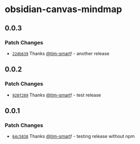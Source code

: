 # obsidian-canvas-mindmap

## 0.0.3

### Patch Changes

- [`22db639`](https://github.com/tim-smart/effect-obsidian/commit/22db639f6a78dda976533d9774db809ab066a9d5) Thanks [@tim-smart](https://github.com/tim-smart)! - another release

## 0.0.2

### Patch Changes

- [`928f289`](https://github.com/tim-smart/effect-obsidian/commit/928f289b47aa31a5491b7b1a5c8bb4fb2a226a43) Thanks [@tim-smart](https://github.com/tim-smart)! - test release

## 0.0.1

### Patch Changes

- [`64c5038`](https://github.com/tim-smart/effect-obsidian/commit/64c5038e7da5eaf4351d93e1ae221efaf4088e9b) Thanks [@tim-smart](https://github.com/tim-smart)! - testing release without npm
